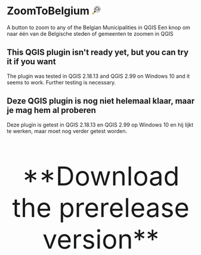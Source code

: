# ZoomToBelgium ![ZoomToBelgium](https://raw.githubusercontent.com/mstuyts/ZoomToBelgium/master/ZoomToBelgium/icon.png)
A button to zoom to any of the Belgian Municipalities in QGIS
Een knop om naar één van de Belgische steden of gemeenten te zoomen in QGIS 

## This QGIS plugin isn't ready yet, but you can try it if you want
The plugin was tested in QGIS 2.18.13 and QGIS 2.99 on Windows 10 and it seems to work. Further testing is necessary. 

## Deze QGIS plugin is nog niet helemaal klaar, maar je mag hem al proberen
Deze plugin is getest in QGIS 2.18.13 en QGIS 2.99 op Windows 10 en hij lijkt te werken, maar moet nog verder getest worden.



<p style="font-size: 500%;" align="center">**Download the prerelease version**</p>